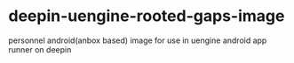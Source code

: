 # deepin-uengine-rooted-gaps-image
personnel android(anbox based) image for use in uengine android app runner on deepin
